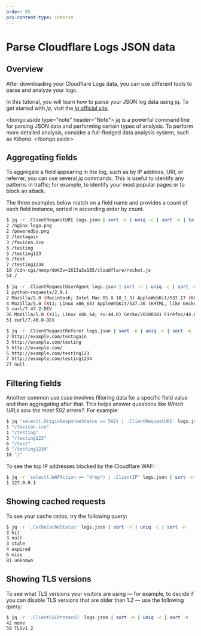 ```yaml
---
order: 85
pcx-content-type: interim
---
```


# Parse Cloudflare Logs JSON data

## Overview

After downloading your Cloudflare Logs data, you can use different tools to parse and analyze your logs.

In this tutorial, you will learn how to parse your JSON log data using _jq_. To get started with _jq_, visit the [_jq_ official site](https://stedolan.github.io/jq/).

<bongo:aside type="note" header="Note">
_jq_ is a powerful command line for parsing JSON data and performing certain types of analysis. To perform more detailed analysis, consider a full-fledged data analysis system, such as _Kibana_.
</bongo:aside>

## Aggregating fields

To aggregate a field appearing in the log, such as by IP address, URI, or referrer, you can use several _jq_ commands. This is useful to identify any patterns in traffic; for example, to identify your most popular pages or to block an attack.

The three examples below match on a field name and provides a count of each field instance, sorted in ascending order by count.

```bash
$ jq -r .ClientRequestURI logs.json | sort -n | uniq -c | sort -n | tail
2 /nginx-logo.png
2 /poweredby.png
2 /testagain
3 /favicon.ico
3 /testing
3 /testing123
6 /test
7 /testing1234
10 /cdn-cgi/nexp/dok3v=1613a3a185/cloudflare/rocket.js
54 /
```

```bash
$ jq -r .ClientRequestUserAgent logs.json | sort -n | uniq -c | sort -n | tail
1 python-requests/2.9.1
2 Mozilla/5.0 (Macintosh; Intel Mac OS X 10_7_5) AppleWebKit/537.17 (KHTML, like Gecko) Chrome/24.0.1312.56 Safari/537.17
4 Mozilla/5.0 (X11; Linux x86_64) AppleWebKit/537.36 (KHTML, like Gecko) Chrome/48.0.2564.116 Safari/537.36
5 curl/7.47.2-DEV
36 Mozilla/5.0 (X11; Linux x86_64; rv:44.0) Gecko/20100101 Firefox/44.0
51 curl/7.46.0-DEV
```

```bash
$ jq -r .ClientRequestReferer logs.json | sort -n | uniq -c | sort -n | tail
2 http://example.com/testagain
3 http://example.com/testing
5 http://example.com/
5 http://example.com/testing123
7 http://example.com/testing1234
77 null
```

## Filtering fields

Another common use case involves filtering data for a specific field value and then aggregating after that. This helps answer questions like _Which URLs saw the most 502 errors?_. For example:

```bash
$ jq 'select(.OriginResponseStatus == 502) | .ClientRequestURI' logs.json | sort -n | uniq -c | sort -n | tail
1 "/favicon.ico"
1 "/testing"
3 "/testing123"
6 "/test"
6 "/testing1234"
18 "/"
```

To see the top IP addresses blocked by the Cloudflare WAF:

```bash
$ jq -r 'select(.WAFAction == "drop") | .ClientIP' logs.json | sort -n | uniq -c | sort -n
1 127.0.0.1
```

## Showing cached requests

To see your cache ratios, try the following query:

```bash
$ jq -r '.CacheCacheStatus' logs.json | sort -n | uniq -c | sort -n
3 hit
3 null
3 stale
4 expired
6 miss
81 unknown
```

## Showing TLS versions

To see what TLS versions your visitors are using &mdash; for example, to decide if you can disable TLS versions that are older than 1.2 &mdash; use the following query:

```bash
$ jq -r '.ClientSSLProtocol' logs.json | sort -n | uniq -c | sort -n
42 none
58 TLSv1.2
```
